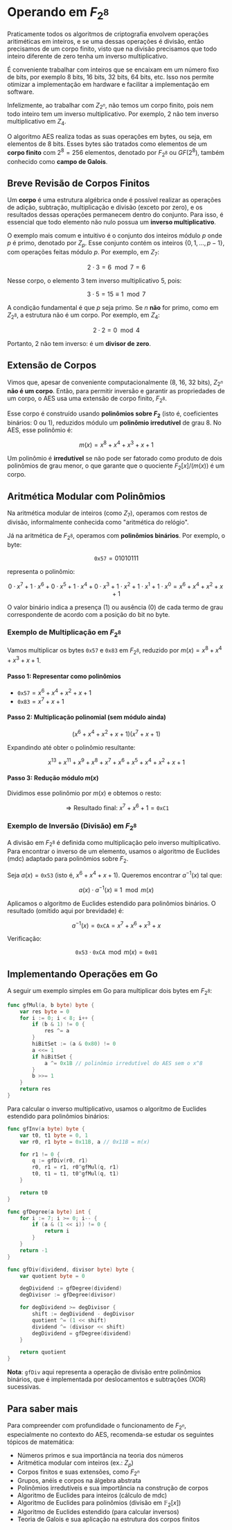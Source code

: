 # Operando em ${F}_{2^8}$

Praticamente todos os algoritmos de criptografia envolvem operações aritiméticas em inteiros, e se uma dessas operações é divisão, então precisamos de um corpo finito, visto que na divisão precisamos que todo inteiro diferente de zero tenha um inverso multiplicativo.

É conveniente trabalhar com inteiros que se encaixam em um número fixo de bits, por exemplo 8 bits, 16 bits, 32 bits, 64 bits, etc. Isso nos permite otimizar a implementação em hardware e facilitar a implementação em software.

Infelizmente, ao trabalhar com $Z_{2^n}$, não temos um corpo finito, pois nem todo inteiro tem um inverso multiplicativo. Por exemplo, $2$ não tem inverso multiplicativo em $Z_4$.

O algoritmo AES realiza todas as suas operações em bytes, ou seja, em elementos de 8 bits. Esses bytes são tratados como elementos de um **corpo finito** com $2^8 = 256$ elementos, denotado por ${F}_{2^8}$ ou $GF(2^8)$, também conhecido como **campo de Galois**.

## Breve Revisão de Corpos Finitos

Um **corpo** é uma estrutura algébrica onde é possível realizar as operações de adição, subtração, multiplicação e divisão (exceto por zero), e os resultados dessas operações permanecem dentro do conjunto. Para isso, é essencial que todo elemento não nulo possua um **inverso multiplicativo**.

O exemplo mais comum e intuitivo é o conjunto dos inteiros módulo $p$ onde $p$ é primo, denotado por ${Z}_p$. Esse conjunto contém os inteiros $\{0, 1, \dots, p-1\}$, com operações feitas módulo $p$. Por exemplo, em ${Z}_7$:

$$
2 \cdot 3 = 6 \mod 7 = 6
$$

Nesse corpo, o elemento $3$ tem inverso multiplicativo $5$, pois:

$$
3 \cdot 5 = 15 \equiv 1 \mod 7
$$

A condição fundamental é que $p$ seja primo. Se $n$ **não** for primo, como em ${Z}_{2^8}$, a estrutura não é um corpo. Por exemplo, em ${Z}_4$:

$$
2 \cdot 2 = 0 \mod 4
$$

Portanto, $2$ não tem inverso: é um **divisor de zero**.

## Extensão de Corpos

Vimos que, apesar de conveniente computacionalmente (8, 16, 32 bits), $Z_{2^n}$ **não é um corpo**. Então, para permitir inversão e garantir as propriedades de um corpo, o AES usa uma extensão de corpo finito, $F_{2^8}$.

Esse corpo é construído usando **polinômios sobre $F_2$** (isto é, coeficientes binários: 0 ou 1), reduzidos módulo um **polinômio irredutível** de grau 8. No AES, esse polinômio é:

$$
m(x) = x^8 + x^4 + x^3 + x + 1
$$

Um polinômio é **irredutível** se não pode ser fatorado como produto de dois polinômios de grau menor, o que garante que o quociente ${F}_2[x]/(m(x))$ é um corpo.

## Aritmética Modular com Polinômios

Na aritmética modular de inteiros (como ${Z}_7$), operamos com restos de divisão, informalmente conhecida como "aritmética do relógio".

Já na aritmética de ${F}_{2^8}$, operamos com **polinômios binários**. Por exemplo, o byte:

$$
\texttt{0x57} = 01010111
$$

representa o polinômio:

$$
0\cdot x^7 + 1\cdot x^6 + 0\cdot x^5 + 1\cdot x^4 + 0\cdot x^3 + 1\cdot x^2 + 1\cdot x^1 + 1\cdot x^0 = x^6 + x^4 + x^2 + x + 1
$$

O valor binário indica a presença (1) ou ausência (0) de cada termo de grau correspondente de acordo com a posição do bit no byte.

### Exemplo de Multiplicação em ${F}_{2^8}$

Vamos multiplicar os bytes $\texttt{0x57}$ e $\texttt{0x83}$ em ${F}_{2^8}$, reduzido por $m(x) = x^8 + x^4 + x^3 + x + 1$.

#### Passo 1: Representar como polinômios

* $\texttt{0x57} = x^6 + x^4 + x^2 + x + 1$
* $\texttt{0x83} = x^7 + x + 1$

#### Passo 2: Multiplicação polinomial (sem módulo ainda)

$$
(x^6 + x^4 + x^2 + x + 1)(x^7 + x + 1)
$$

Expandindo até obter o polinômio resultante:

$$
x^{13} + x^{11} + x^9 + x^8 + x^7 + x^6 + x^5 + x^4 + x^2 + x + 1
$$

#### Passo 3: Redução módulo $m(x)$

Dividimos esse polinômio por $m(x)$ e obtemos o resto:

$$
\Rightarrow \text{Resultado final: } x^7 + x^6 + 1 = \texttt{0xC1}
$$

### Exemplo de Inversão (Divisão) em ${F}_{2^8}$

A divisão em ${F}_{2^8}$ é definida como multiplicação pelo inverso multiplicativo. Para encontrar o inverso de um elemento, usamos o algoritmo de Euclides (mdc) adaptado para polinômios sobre ${F}_2$.

Seja $a(x) = \texttt{0x53}$ (isto é, $x^6 + x^4 + x + 1$). Queremos encontrar $a^{-1}(x)$ tal que:

$$
a(x) \cdot a^{-1}(x) \equiv 1 \mod m(x)
$$

Aplicamos o algoritmo de Euclides estendido para polinômios binários. O resultado (omitido aqui por brevidade) é:

$$
a^{-1}(x) = \texttt{0xCA} = x^7 + x^6 + x^3 + x
$$

Verificação:

$$
\texttt{0x53} \cdot \texttt{0xCA} \mod m(x) = \texttt{0x01}
$$

## Implementando Operações em Go

A seguir um exemplo simples em Go para multiplicar dois bytes em ${F}_{2^8}$:

```go
func gfMul(a, b byte) byte {
    var res byte = 0
    for i := 0; i < 8; i++ {
        if (b & 1) != 0 {
            res ^= a
        }
        hiBitSet := (a & 0x80) != 0
        a <<= 1
        if hiBitSet {
            a ^= 0x1B // polinômio irredutível do AES sem o x^8
        }
        b >>= 1
    }
    return res
}
```

Para calcular o inverso multiplicativo, usamos o algoritmo de Euclides estendido para polinômios binários:

```go
func gfInv(a byte) byte {
    var t0, t1 byte = 0, 1
    var r0, r1 byte = 0x11B, a // 0x11B = m(x)

    for r1 != 0 {
        q := gfDiv(r0, r1)
        r0, r1 = r1, r0^gfMul(q, r1)
        t0, t1 = t1, t0^gfMul(q, t1)
    }

    return t0
}

func gfDegree(a byte) int {
    for i := 7; i >= 0; i-- {
        if (a & (1 << i)) != 0 {
            return i
        }
    }
    return -1
}

func gfDiv(dividend, divisor byte) byte {
    var quotient byte = 0

    degDividend := gfDegree(dividend)
    degDivisor := gfDegree(divisor)

    for degDividend >= degDivisor {
        shift := degDividend - degDivisor
        quotient ^= (1 << shift)
        dividend ^= (divisor << shift)
        degDividend = gfDegree(dividend)
    }

    return quotient
}

```

**Nota**: `gfDiv` aqui representa a operação de divisão entre polinômios binários, que é implementada por deslocamentos e subtrações (XOR) sucessivas.

## Para saber mais

Para compreender com profundidade o funcionamento de ${F}_{2^n}$, especialmente no contexto do AES, recomenda-se estudar os seguintes tópicos de matemática:

* Números primos e sua importância na teoria dos números
* Aritmética modular com inteiros (ex.: ${Z}_p$)
* Corpos finitos e suas extensões, como ${F}_{2^n}$
* Grupos, anéis e corpos na álgebra abstrata
* Polinômios irredutíveis e sua importância na construção de corpos
* Algoritmo de Euclides para inteiros (cálculo de mdc)
* Algoritmo de Euclides para polinômios (divisão em $\mathbb{F}_2[x]$)
* Algoritmo de Euclides estendido (para calcular inversos)
* Teoria de Galois e sua aplicação na estrutura dos corpos finitos
